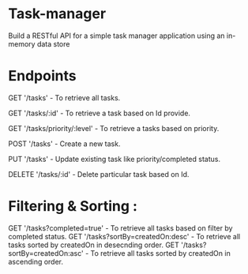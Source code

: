 # Task-manager
Build a RESTful API for a simple task manager application using an in-memory data store

# Endpoints
GET '/tasks'  -  To retrieve all tasks.

GET '/tasks/:id' -  To retrieve a task based on Id provide.

GET '/tasks/priority/:level' - To retrieve a tasks based on priority.

POST '/tasks' - Create a new task.

PUT '/tasks' - Update existing task like priority/completed status.

DELETE '/tasks/:id' - Delete particular task based on Id.

# Filtering & Sorting : 
GET '/tasks?completed=true'  -  To retrieve all tasks based on filter by completed status.
GET '/tasks?sortBy=createdOn:desc' - To retrieve all tasks sorted by createdOn in desecnding order.
GET '/tasks?sortBy=createdOn:asc' - To retrieve all tasks sorted by createdOn in ascending order.

